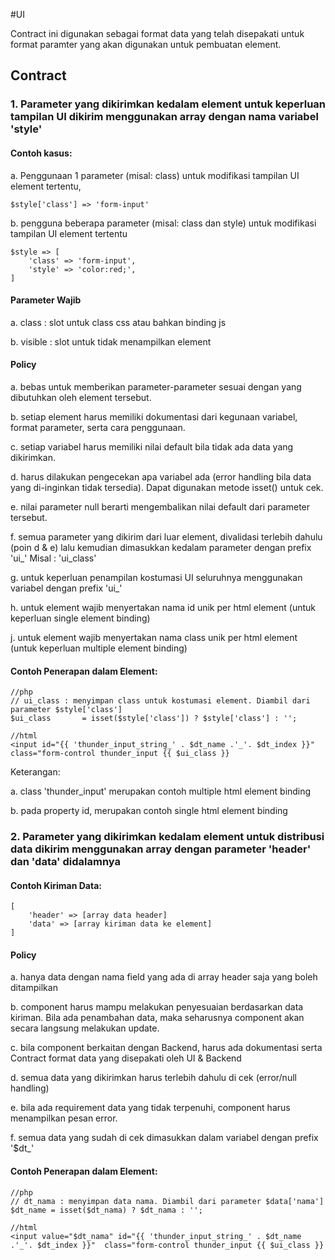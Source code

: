 #UI

Contract ini digunakan sebagai format data yang telah disepakati untuk format paramter yang akan digunakan untuk pembuatan element. 

## Contract

### 1. Parameter yang dikirimkan kedalam element untuk keperluan tampilan UI dikirim menggunakan array dengan nama variabel 'style'

#### Contoh kasus:

a. Penggunaan 1 parameter (misal: class) untuk modifikasi tampilan UI element tertentu, 

	$style['class'] => 'form-input'

b. pengguna beberapa parameter (misal: class dan style) untuk modifikasi tampilan UI element tertentu

	$style => [
		'class' => 'form-input',
		'style' => 'color:red;',
	]

#### Parameter Wajib

a. class : slot untuk class css atau bahkan binding js

b. visible : slot untuk tidak menampilkan element

#### Policy

a. bebas untuk memberikan parameter-parameter sesuai dengan yang dibutuhkan oleh element tersebut.

b. setiap element harus memiliki dokumentasi dari kegunaan variabel, format parameter, serta cara penggunaan.

c. setiap variabel harus memiliki nilai default bila tidak ada data yang dikirimkan.

d. harus dilakukan pengecekan apa variabel ada (error handling bila data yang di-inginkan tidak tersedia). Dapat digunakan metode isset() untuk cek.

e. nilai parameter null berarti mengembalikan nilai default dari parameter tersebut.

f. semua parameter yang dikirim dari luar element, divalidasi terlebih dahulu (poin d & e) lalu kemudian dimasukkan kedalam parameter dengan prefix 'ui_' Misal : 'ui_class'

g. untuk keperluan penampilan kostumasi UI seluruhnya menggunakan variabel dengan prefix 'ui_'

h. untuk element wajib menyertakan nama id unik per html element (untuk keperluan single element binding)

j. untuk element wajib menyertakan nama class unik per html element (untuk keperluan multiple element binding)

#### Contoh Penerapan dalam Element:

	//php
	// ui_class : menyimpan class untuk kostumasi element. Diambil dari parameter $style['class']
	$ui_class 		= isset($style['class']) ? $style['class'] : '';

	//html
	<input id="{{ 'thunder_input_string_' . $dt_name .'_'. $dt_index }}"  class="form-control thunder_input {{ $ui_class }}

Keterangan:

a. class 'thunder_input' merupakan contoh multiple html element binding

b. pada property id, merupakan contoh single html element binding


### 2. Parameter yang dikirimkan kedalam element untuk distribusi data dikirim menggunakan array dengan parameter 'header' dan 'data' didalamnya

#### Contoh Kiriman Data:
	[
		'header' => [array data header]
		'data' => [array kiriman data ke element]
	]

#### Policy

a. hanya data dengan nama field yang ada di array header saja yang boleh ditampilkan 

b. component harus mampu melakukan penyesuaian berdasarkan data kiriman. Bila ada penambahan data, maka seharusnya component akan secara langsung melakukan update.

c. bila component berkaitan dengan Backend, harus ada dokumentasi serta Contract format data yang disepakati oleh UI & Backend

d. semua data yang dikirimkan harus terlebih dahulu di cek (error/null handling)

e. bila ada requirement data yang tidak terpenuhi, component harus menampilkan pesan error.

f. semua data yang sudah di cek dimasukkan dalam variabel dengan prefix '$dt_'
	
#### Contoh Penerapan dalam Element:

	//php
	// dt_nama : menyimpan data nama. Diambil dari parameter $data['nama']
	$dt_name = isset($dt_nama) ? $dt_nama : '';

	//html
	<input value="$dt_nama" id="{{ 'thunder_input_string_' . $dt_name .'_'. $dt_index }}"  class="form-control thunder_input {{ $ui_class }}
			
